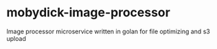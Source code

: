 # mobydick-image-processor
Image processor microservice written in golan for file optimizing and s3 upload
